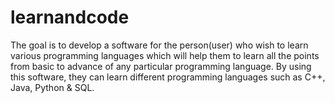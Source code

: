 # learnandcode
The goal is to develop a software for the  person(user) who wish to learn various programming  languages which will help them to learn all the points from  basic to advance of any particular programming language. By  using this software, they can learn different programming  languages such as C++, Java, Python &amp; SQL. 
